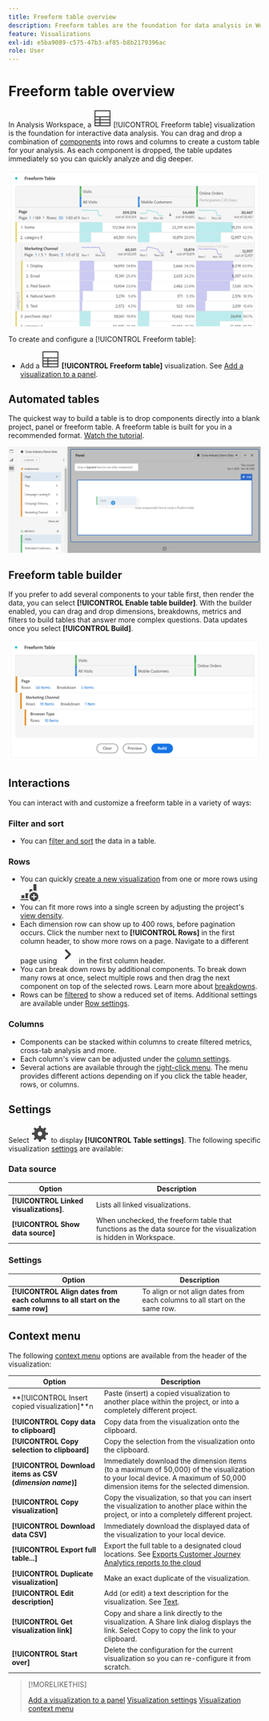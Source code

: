 ```yaml
---
title: Freeform table overview
description: Freeform tables are the foundation for data analysis in Workspace
feature: Visualizations
exl-id: e5ba9089-c575-47b3-af85-b8b2179396ac
role: User
---
```

# Freeform table overview

In Analysis Workspace, a ![Table](/help/assets/icons/Table.svg) [!UICONTROL Freeform table] visualization is the foundation for interactive data analysis. You can drag and drop a combination of [components](https://experienceleague.adobe.com/en/docs/analytics/analyze/analysis-workspace/components/analysis-workspace-components) into rows and columns to create a custom table for your analysis. As each component is dropped, the table updates immediately so you can quickly analyze and dig deeper.

![Freeform Table showing components in rows and columns including Visits and Online Orders for multiple web pages.](assets/opening-section.png)

To create and configure a [!UICONTROL Freeform table]:

* Add a ![Table](/help/assets/icons/Table.svg) **[!UICONTROL Freeform table]** visualization. See [Add a visualization to a panel](../freeform-analysis-visualizations.md#add-visualizations-to-a-panel).

## Automated tables

The quickest way to build a table is to drop components directly into a blank project, panel or freeform table. A freeform table is built for you in a recommended format. [Watch the tutorial](https://experienceleague.adobe.com/en/docs/analytics-learn/tutorials/analysis-workspace/building-freeform-tables/auto-build-freeform-tables-in-analysis-workspace).

![A new Panel with the visits component dropped onto the working space.](assets/automated-table.png)

## Freeform table builder

If you prefer to add several components to your table first, then render the data, you can select **[!UICONTROL Enable table builder]**. With the builder enabled, you can drag and drop dimensions, breakdowns, metrics and filters to build tables that answer more complex questions. Data updates once you select **[!UICONTROL Build]**.

![A Freeform Table Builder showing ](assets/table-builder.png)

## Interactions

You can interact with and customize a freeform table in a variety of ways:

### Filter and sort

* You can [filter and sort](filter-and-sort.md) the data in a table.

### Rows

* You can quickly [create a new visualization](../freeform-analysis-visualizations.md#visualize) from one or more rows using ![GraphBarVerticalAdd](/help/assets/icons/GraphBarVerticalAdd.svg). 
* You can fit more rows into a single screen by adjusting the project's [view density](https://experienceleague.adobe.com/en/docs/analytics/analyze/analysis-workspace/build-workspace-project/view-density).
* Each dimension row can show up to 400 rows, before pagination occurs. Click the number next to **[!UICONTROL Rows]** in the first column header, to show more rows on a page. Navigate to a different page using ![ChevronRight](/help/assets/icons/ChevronRight.svg) in the first column header.
* You can break down rows by additional components. To break down many rows at once, select multiple rows and then drag the next component on top of the selected rows. Learn more about [breakdowns](https://experienceleague.adobe.com/en/docs/analytics/analyze/analysis-workspace/components/dimensions/t-breakdown-fa).
* Rows can be [filtered](https://experienceleague.adobe.com/en/docs/analytics/analyze/analysis-workspace/visualizations/freeform-table/filter-and-sort) to show a reduced set of items. Additional settings are available under [Row settings](https://experienceleague.adobe.com/en/docs/analytics/analyze/analysis-workspace/visualizations/freeform-table/column-row-settings/table-settings).

### Columns

* Components can be stacked within columns to create filtered metrics, cross-tab analysis and more.
* Each column's view can be adjusted under the [column settings](https://experienceleague.adobe.com/en/docs/analytics-platform/using/cja-workspace/visualizations/freeform-table/column-row-settings/column-settings).
* Several actions are available through the [right-click menu](https://experienceleague.adobe.com/en/docs/analytics-learn/tutorials/analysis-workspace/navigating-workspace-projects/right-click-for-workspace-efficiency). The menu provides different actions depending on if you click the table header, rows, or columns.


## Settings

Select ![Setting](/help/assets/icons/Setting.svg) to display **[!UICONTROL Table settings]**. The following specific visualization [settings](../freeform-analysis-visualizations.md#settings) are available:

### Data source

| Option | Description |
|---|---|
| **[!UICONTROL Linked visualizations]**. | Lists all linked visualizations. |
| **[!UICONTROL Show data source]** | When unchecked, the freeform table that functions as the data source for the visualization is hidden in Workspace. |

### Settings

| Option | Description |
|---|---|
| **[!UICONTROL Align dates from each columns to all start on the same row]** | To align or not align dates from each columns to all start on the same row.  |


## Context menu

The following [context menu](../freeform-analysis-visualizations.md#context-menu) options are available from the header of the visualization:

| Option | Description |
| --- | --- |
| **[!UICONTROL Insert copied visualization]**n| Paste (insert) a copied visualization to another place within the project, or into a completely different project. |
| **[!UICONTROL Copy data to clipboard]** | Copy data from the visualization onto the clipboard. |
| **[!UICONTROL Copy selection to clipboard]** | Copy the selection from the visualization onto the clipboard. |
| **[!UICONTROL Download items as CSV (*dimension name*)]** | Immediately download the dimension items (to a maximum of 50,000) of the visualization to your local device. A maximum of 50,000 dimension items for the selected dimension. |
| **[!UICONTROL Copy visualization]** | Copy the visualization, so that you can insert the visualization to another place within the project, or into a completely different project. |
| **[!UICONTROL Download data CSV]** | Immediately download the displayed data of the visualization to your local device. |
|**[!UICONTROL  Export full table...]** | Export the full table to a designated cloud locations. See [Exports Customer Journey Analytics reports to the cloud](../../export/export-cloud.md) |
| **[!UICONTROL Duplicate visualization]** | Make an exact duplicate of the visualization. |
| **[!UICONTROL Edit description]** | Add (or edit) a text description for the visualization. See [Text](../text.md). |
| **[!UICONTROL Get visualization link]** | Copy and share a link directly to the visualization. A Share link dialog displays the link. Select Copy to copy the link to your clipboard. |
| **[!UICONTROL Start over]** | Delete the configuration for the current visualization so you can re-configure it from scratch. |


>[!MORELIKETHIS]
>
>[Add a visualization to a panel](/help/analysis-workspace/visualizations/freeform-analysis-visualizations.md#add-visualizations-to-a-panel)
>[Visualization settings](/help/analysis-workspace/visualizations/freeform-analysis-visualizations.md#settings)
>[Visualization context menu](/help/analysis-workspace/visualizations/freeform-analysis-visualizations.md#context-menu)
>
